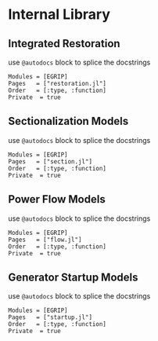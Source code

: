 # Internal Library

## Integrated Restoration
use `@autodocs` block to splice the docstrings
```@autodocs
Modules = [EGRIP]
Pages   = ["restoration.jl"]
Order   = [:type, :function]
Private  = true
```

## Sectionalization Models
use `@autodocs` block to splice the docstrings
```@autodocs
Modules = [EGRIP]
Pages   = ["section.jl"]
Order   = [:type, :function]
Private  = true
```

## Power Flow Models
use `@autodocs` block to splice the docstrings
```@autodocs
Modules = [EGRIP]
Pages   = ["flow.jl"]
Order   = [:type, :function]
Private  = true
```

## Generator Startup Models
use `@autodocs` block to splice the docstrings
```@autodocs
Modules = [EGRIP]
Pages   = ["startup.jl"]
Order   = [:type, :function]
Private  = true
```

<!-- ## I/O Function
use `@autodocs` block to splice the docstrings
```@autodocs
Modules = [EGRIP]
Pages   = ["parser.jl"]
Order   = [:type, :function]
Private  = true
``` -->
